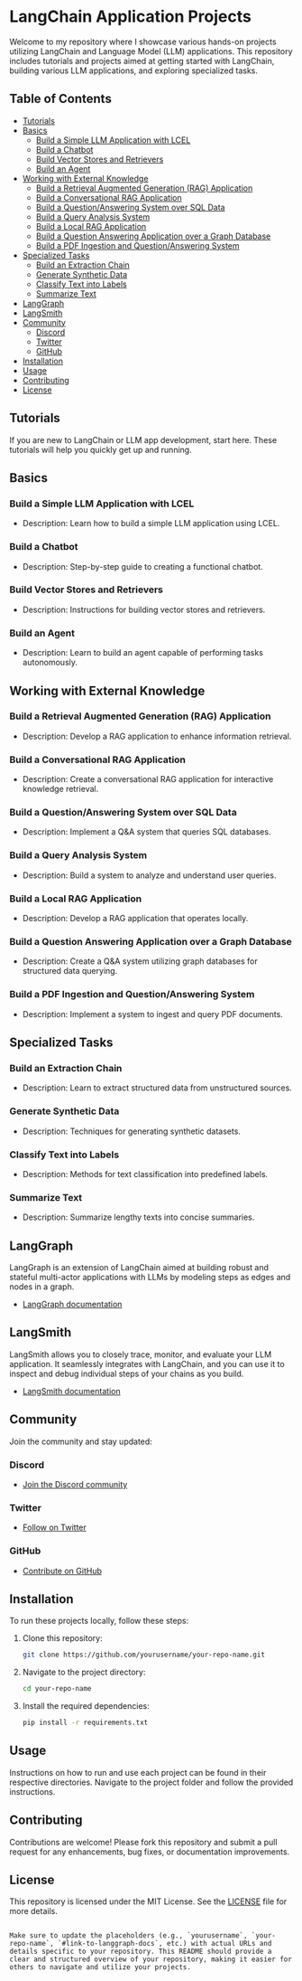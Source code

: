 # LangChain Application Projects

Welcome to my repository where I showcase various hands-on projects utilizing LangChain and Language Model (LLM) applications. This repository includes tutorials and projects aimed at getting started with LangChain, building various LLM applications, and exploring specialized tasks.

## Table of Contents

- [Tutorials](#tutorials)
- [Basics](#basics)
  - [Build a Simple LLM Application with LCEL](#build-a-simple-llm-application-with-lcel)
  - [Build a Chatbot](#build-a-chatbot)
  - [Build Vector Stores and Retrievers](#build-vector-stores-and-retrievers)
  - [Build an Agent](#build-an-agent)
- [Working with External Knowledge](#working-with-external-knowledge)
  - [Build a Retrieval Augmented Generation (RAG) Application](#build-a-retrieval-augmented-generation-rag-application)
  - [Build a Conversational RAG Application](#build-a-conversational-rag-application)
  - [Build a Question/Answering System over SQL Data](#build-a-questionanswering-system-over-sql-data)
  - [Build a Query Analysis System](#build-a-query-analysis-system)
  - [Build a Local RAG Application](#build-a-local-rag-application)
  - [Build a Question Answering Application over a Graph Database](#build-a-question-answering-application-over-a-graph-database)
  - [Build a PDF Ingestion and Question/Answering System](#build-a-pdf-ingestion-and-questionanswering-system)
- [Specialized Tasks](#specialized-tasks)
  - [Build an Extraction Chain](#build-an-extraction-chain)
  - [Generate Synthetic Data](#generate-synthetic-data)
  - [Classify Text into Labels](#classify-text-into-labels)
  - [Summarize Text](#summarize-text)
- [LangGraph](#langgraph)
- [LangSmith](#langsmith)
- [Community](#community)
  - [Discord](#discord)
  - [Twitter](#twitter)
  - [GitHub](#github)
- [Installation](#installation)
- [Usage](#usage)
- [Contributing](#contributing)
- [License](#license)

## Tutorials

If you are new to LangChain or LLM app development, start here. These tutorials will help you quickly get up and running.

## Basics

### Build a Simple LLM Application with LCEL
- Description: Learn how to build a simple LLM application using LCEL.

### Build a Chatbot
- Description: Step-by-step guide to creating a functional chatbot.

### Build Vector Stores and Retrievers
- Description: Instructions for building vector stores and retrievers.

### Build an Agent
- Description: Learn to build an agent capable of performing tasks autonomously.

## Working with External Knowledge

### Build a Retrieval Augmented Generation (RAG) Application
- Description: Develop a RAG application to enhance information retrieval.

### Build a Conversational RAG Application
- Description: Create a conversational RAG application for interactive knowledge retrieval.

### Build a Question/Answering System over SQL Data
- Description: Implement a Q&A system that queries SQL databases.

### Build a Query Analysis System
- Description: Build a system to analyze and understand user queries.

### Build a Local RAG Application
- Description: Develop a RAG application that operates locally.

### Build a Question Answering Application over a Graph Database
- Description: Create a Q&A system utilizing graph databases for structured data querying.

### Build a PDF Ingestion and Question/Answering System
- Description: Implement a system to ingest and query PDF documents.

## Specialized Tasks

### Build an Extraction Chain
- Description: Learn to extract structured data from unstructured sources.

### Generate Synthetic Data
- Description: Techniques for generating synthetic datasets.

### Classify Text into Labels
- Description: Methods for text classification into predefined labels.

### Summarize Text
- Description: Summarize lengthy texts into concise summaries.

## LangGraph

LangGraph is an extension of LangChain aimed at building robust and stateful multi-actor applications with LLMs by modeling steps as edges and nodes in a graph.
- [LangGraph documentation](#link-to-langgraph-docs)

## LangSmith

LangSmith allows you to closely trace, monitor, and evaluate your LLM application. It seamlessly integrates with LangChain, and you can use it to inspect and debug individual steps of your chains as you build.
- [LangSmith documentation](#link-to-langsmith-docs)

## Community

Join the community and stay updated:

### Discord
- [Join the Discord community](#link-to-discord)

### Twitter
- [Follow on Twitter](#link-to-twitter)

### GitHub
- [Contribute on GitHub](#link-to-github)

## Installation

To run these projects locally, follow these steps:

1. Clone this repository:
   ```sh
   git clone https://github.com/yourusername/your-repo-name.git
   ```
2. Navigate to the project directory:
   ```sh
   cd your-repo-name
   ```
3. Install the required dependencies:
   ```sh
   pip install -r requirements.txt
   ```

## Usage

Instructions on how to run and use each project can be found in their respective directories. Navigate to the project folder and follow the provided instructions.

## Contributing

Contributions are welcome! Please fork this repository and submit a pull request for any enhancements, bug fixes, or documentation improvements.

## License

This repository is licensed under the MIT License. See the [LICENSE](LICENSE) file for more details.
```

Make sure to update the placeholders (e.g., `yourusername`, `your-repo-name`, `#link-to-langgraph-docs`, etc.) with actual URLs and details specific to your repository. This README should provide a clear and structured overview of your repository, making it easier for others to navigate and utilize your projects.
